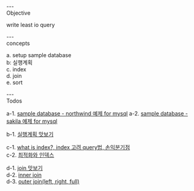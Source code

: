---\
Objective


write least io query


---\
concepts


a. setup sample database\
b: 실행계획\
c. index\
d. join\
e. sort



---\
Todos


a-1. [sample database - northwind 예제 for mysql](https://www.geeksengine.com/database/sample/what-is-northwind-database.php)
a-2. [sample database - sakila 예제 for mysql](https://dev.mysql.com/doc/sakila/en/sakila-structure.html)

b-1. [실행계획 맛보기](https://www.youtube.com/watch?v=_oRsPUqyr10&list=PL9hiYwOHVUQduJN7Pf_kOR8htpJU7K1H8&index=32&ab_channel=Jacob%27sLecture)

c-1. [what is index?, index 고려 query법, 손익분기점](https://www.youtube.com/watch?v=uO8tL0okg7Q&ab_channel=SQL%EC%A0%84%EB%AC%B8%EA%B0%80%EC%A0%95%EB%AF%B8%EB%82%98) \
c-2. [최적화와 인덱스](https://www.youtube.com/watch?v=eDeVwJEwYAs&list=PL9hiYwOHVUQduJN7Pf_kOR8htpJU7K1H8&index=31&ab_channel=Jacob%27sLecture)

d-1. [join 맛보기](https://www.youtube.com/watch?v=_oRsPUqyr10&list=PL9hiYwOHVUQduJN7Pf_kOR8htpJU7K1H8&index=32&ab_channel=Jacob%27sLecture) \
d-2. [inner join](https://www.youtube.com/watch?v=D81QWILZTTE&list=PLyQR2NzLKOCa5UujnJIFR7wOVOD0lS6EB&index=14&ab_channel=SQL%EC%A0%84%EB%AC%B8%EA%B0%80%EC%A0%95%EB%AF%B8%EB%82%98) \
d-3. [outer join(left, right, full)](https://www.youtube.com/watch?v=R_t3oqXZEvU&list=PLyQR2NzLKOCa5UujnJIFR7wOVOD0lS6EB&index=15&ab_channel=SQL%EC%A0%84%EB%AC%B8%EA%B0%80%EC%A0%95%EB%AF%B8%EB%82%98)
